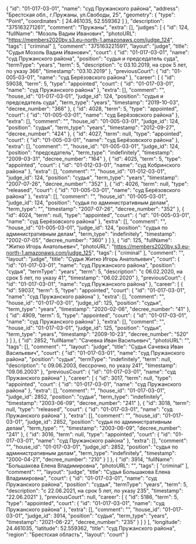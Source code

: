 {
    "id": "01-017-03-01",
    "name": "суд Пружанского района",
    "address": "Брестская обл., г.Пружаны, ул.Свободы, 25",
    "geometry": {
        "type": "Point",
        "coordinates": [
            24.461035,
            52.559362
        ]
    },
    "description": "375163271261",
    "comment": "Пружаны",
    "extra": [],
    "judges": [
        {
            "id": 124,
            "fullName": "Мозоль Вадим Иванович",
            "photoURL": "https://members2020by.s3.eu-north-1.amazonaws.com/judge_124",
            "tags": [
                "criminal"
            ],
            "comment": "375163221591",
            "layout": "judge",
            "title": "Судья Мозоль Вадим Иванович",
            "court": {
                "id": "01-017-03-01",
                "name": "суд Пружанского района",
                "position": "судья и председатель суда",
                "termType": "years",
                "term": 5,
                "description": "c 03.10.2019, на срок 5 лет, по указу 366",
                "timestamp": "03.10.2019"
            },
            "previousCourt": {
                "id": "01-005-03-01",
                "name": "суд Берёзовского района"
            },
            "career": [
                {
                    "id": 59038,
                    "term": 5,
                    "type": "appointed",
                    "court": {
                        "id": "01-017-03-01",
                        "name": "суд Пружанского района"
                    },
                    "extra": [],
                    "comment": "",
                    "house_id": "01-017-03-01",
                    "judge_id": 124,
                    "position": "судья и председатель суда",
                    "term_type": "years",
                    "timestamp": "2019-10-03",
                    "decree_number": "366"
                },
                {
                    "id": 4028,
                    "term": 5,
                    "type": "appointed",
                    "court": {
                        "id": "01-005-03-01",
                        "name": "суд Берёзовского района"
                    },
                    "extra": [],
                    "comment": "",
                    "house_id": "01-005-03-01",
                    "judge_id": 124,
                    "position": "судья",
                    "term_type": "years",
                    "timestamp": "2012-09-27",
                    "decree_number": "424"
                },
                {
                    "id": 4027,
                    "term": null,
                    "type": "appointed",
                    "court": {
                        "id": "01-005-03-01",
                        "name": "суд Берёзовского района"
                    },
                    "extra": [],
                    "comment": "",
                    "house_id": "01-005-03-01",
                    "judge_id": 124,
                    "position": "председатель",
                    "term_type": "indefinitely",
                    "timestamp": "2009-03-31",
                    "decree_number": "164"
                },
                {
                    "id": 4025,
                    "term": 5,
                    "type": "appointed",
                    "court": {
                        "id": "01-012-03-01",
                        "name": "суд Кобринского района"
                    },
                    "extra": [],
                    "comment": "",
                    "house_id": "01-012-03-01",
                    "judge_id": 124,
                    "position": "судья",
                    "term_type": "years",
                    "timestamp": "2007-07-26",
                    "decree_number": "352"
                },
                {
                    "id": 4026,
                    "term": null,
                    "type": "released",
                    "court": {
                        "id": "01-005-03-01",
                        "name": "суд Берёзовского района"
                    },
                    "extra": [],
                    "comment": "",
                    "house_id": "01-005-03-01",
                    "judge_id": 124,
                    "position": "судья по административным делам",
                    "term_type": "",
                    "timestamp": "2007-07-26",
                    "decree_number": "352"
                },
                {
                    "id": 4024,
                    "term": null,
                    "type": "appointed",
                    "court": {
                        "id": "01-005-03-01",
                        "name": "суд Берёзовского района"
                    },
                    "extra": [],
                    "comment": "",
                    "house_id": "01-005-03-01",
                    "judge_id": 124,
                    "position": "судья по административным делам",
                    "term_type": "indefinitely",
                    "timestamp": "2002-07-05",
                    "decree_number": "360"
                }
            ]
        },
        {
            "id": 125,
            "fullName": "Житко Игорь Анатольевич",
            "photoURL": "https://members2020by.s3.eu-north-1.amazonaws.com/judge_125",
            "tags": [
                "criminal"
            ],
            "comment": "",
            "layout": "judge",
            "title": "Судья Житко Игорь Анатольевич",
            "court": {
                "id": "01-017-03-01",
                "name": "суд Пружанского района",
                "position": "судья",
                "termType": "years",
                "term": 5,
                "description": "c 06.02.2020, на срок 5 лет, по указу 41",
                "timestamp": "06.02.2020"
            },
            "previousCourt": {
                "id": "01-017-03-01",
                "name": "суд Пружанского района"
            },
            "career": [
                {
                    "id": 59037,
                    "term": 5,
                    "type": "appointed",
                    "court": {
                        "id": "01-017-03-01",
                        "name": "суд Пружанского района"
                    },
                    "extra": [],
                    "comment": "",
                    "house_id": "01-017-03-01",
                    "judge_id": 125,
                    "position": "судья",
                    "term_type": "years",
                    "timestamp": "2020-02-06",
                    "decree_number": "41"
                },
                {
                    "id": 4909,
                    "term": 5,
                    "type": "appointed",
                    "court": {
                        "id": "01-017-03-01",
                        "name": "суд Пружанского района"
                    },
                    "extra": [],
                    "comment": "",
                    "house_id": "01-017-03-01",
                    "judge_id": 125,
                    "position": "судья",
                    "term_type": "years",
                    "timestamp": "2009-10-23",
                    "decree_number": "520"
                }
            ]
        },
        {
            "id": 2852,
            "fullName": "Сачевка Иван Васильевич",
            "photoURL": "",
            "tags": [],
            "comment": "",
            "layout": "judge",
            "title": "Судья Сачевка Иван Васильевич",
            "court": {
                "id": "01-017-03-01",
                "name": "суд Пружанского района",
                "position": "судья",
                "termType": "indefinitely",
                "term": null,
                "description": "c 09.06.2003, бессрочно, по указу 241",
                "timestamp": "09.06.2003"
            },
            "previousCourt": {
                "id": "01-017-03-01",
                "name": "суд Пружанского района"
            },
            "career": [
                {
                    "id": 3017,
                    "term": null,
                    "type": "appointed",
                    "court": {
                        "id": "01-017-03-01",
                        "name": "суд Пружанского района"
                    },
                    "extra": [],
                    "comment": "",
                    "house_id": "01-017-03-01",
                    "judge_id": 2852,
                    "position": "судья",
                    "term_type": "indefinitely",
                    "timestamp": "2003-06-09",
                    "decree_number": "241"
                },
                {
                    "id": 3018,
                    "term": null,
                    "type": "released",
                    "court": {
                        "id": "01-017-03-01",
                        "name": "суд Пружанского района"
                    },
                    "extra": [],
                    "comment": "",
                    "house_id": "01-017-03-01",
                    "judge_id": 2852,
                    "position": "судья по административным делам",
                    "term_type": "",
                    "timestamp": "2003-06-09",
                    "decree_number": "241"
                },
                {
                    "id": 3016,
                    "term": null,
                    "type": "appointed",
                    "court": {
                        "id": "01-017-03-01",
                        "name": "суд Пружанского района"
                    },
                    "extra": [],
                    "comment": "",
                    "house_id": "01-017-03-01",
                    "judge_id": 2852,
                    "position": "судья по административным делам",
                    "term_type": "indefinitely",
                    "timestamp": "2000-04-21",
                    "decree_number": "210"
                }
            ]
        },
        {
            "id": 3914,
            "fullName": "Большакова Елена Владимировна",
            "photoURL": "",
            "tags": [
                "criminal"
            ],
            "comment": "",
            "layout": "judge",
            "title": "Судья Большакова Елена Владимировна",
            "court": {
                "id": "01-017-03-01",
                "name": "суд Пружанского района",
                "position": "судья",
                "termType": "years",
                "term": 5,
                "description": "c 22.06.2021, на срок 5 лет, по указу 235",
                "timestamp": "22.06.2021"
            },
            "previousCourt": null,
            "career": [
                {
                    "id": 5186,
                    "term": 5,
                    "type": "appointed",
                    "court": {
                        "id": "01-017-03-01",
                        "name": "суд Пружанского района"
                    },
                    "extra": [],
                    "comment": "",
                    "house_id": "01-017-03-01",
                    "judge_id": 3914,
                    "position": "судья",
                    "term_type": "years",
                    "timestamp": "2021-06-22",
                    "decree_number": "235"
                }
            ]
        }
    ],
    "longitude": 24.461035,
    "latitude": 52.559362,
    "title": "суд Пружанского района",
    "region": "Брестская область",
    "layout": "court"
}